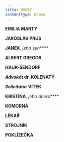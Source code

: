 ```yaml
---
title: OSOBY
contentType: drama
---
```


<section>

**EMILIA MARTY**

**JAROSLAV PRUS**

**JANEK**_, jeho syn_****

**ALBERT GREGOR**

**HAUK-ŠENDORF**

****_Advokát_** dr. KOLENATÝ**

****_Solicitátor_** VÍTEK**

**KRISTINA**_, jeho dcera_****

**KOMORNÁ**

**LÉKAŘ**

**STROJNÍK**

**POKLÍZEČKA**

</section>
